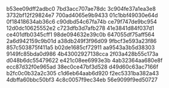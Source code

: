 b53ee09dff2adbc0
7bd3acc707ae78dc
3c904fe37a1ea3e8
3732bf12f29824e7
700ad4065e9b9433
01c1bbf49030e64d
0f18418634ab36c6
c90dbd54c67fa74b
ce79f747de9bc954
12d0dc10625552e2
c723dfb3d7afb278
41e3841d84f037d1
ce401dfb0345cff1
98de094632e39c0b
647055df75aff564
2a6d942159c9b01d
a38db249f3f96d09
9fbcf3e593a23f86
857c503875f411a5
b02de1685cf72911
aa9543a3b5d38303
9149fc85bda0d986
4b43002927138cca
2f03a428b55c173a
d048b6dc55479622
e421c08ee6993e3b
4ab32364aa680e8f
ecc87d32f0e965ad
38ec0ce47bf3d528
d49d60c63ac7166f
b2fc0c0b32a2c305
c1d6eb64aab6d920
f2ec5331ba382a43
4dbffa60bbc50bf3
4c8c0057f9ec34eb
56e9099f9ed50727
